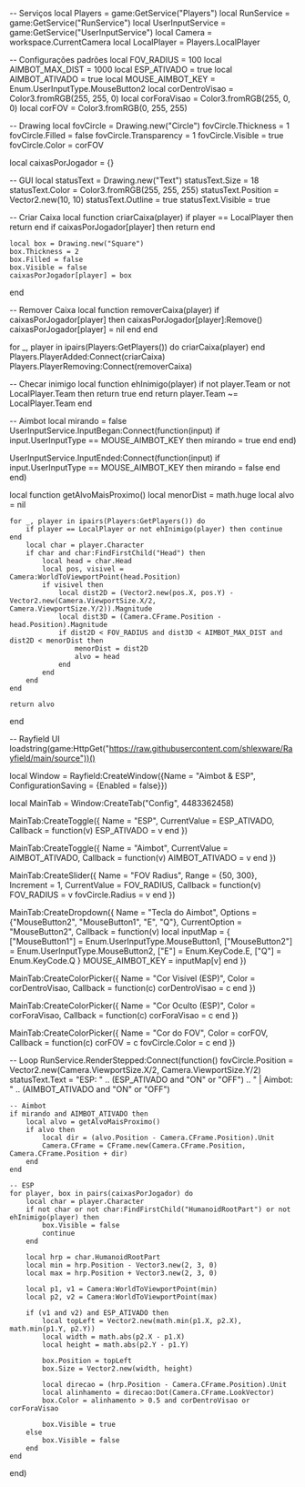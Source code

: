 -- Serviços
local Players = game:GetService("Players")
local RunService = game:GetService("RunService")
local UserInputService = game:GetService("UserInputService")
local Camera = workspace.CurrentCamera
local LocalPlayer = Players.LocalPlayer

-- Configurações padrões
local FOV_RADIUS = 100
local AIMBOT_MAX_DIST = 1000
local ESP_ATIVADO = true
local AIMBOT_ATIVADO = true
local MOUSE_AIMBOT_KEY = Enum.UserInputType.MouseButton2
local corDentroVisao = Color3.fromRGB(255, 255, 0)
local corForaVisao = Color3.fromRGB(255, 0, 0)
local corFOV = Color3.fromRGB(0, 255, 255)

-- Drawing
local fovCircle = Drawing.new("Circle")
fovCircle.Thickness = 1
fovCircle.Filled = false
fovCircle.Transparency = 1
fovCircle.Visible = true
fovCircle.Color = corFOV

local caixasPorJogador = {}

-- GUI
local statusText = Drawing.new("Text")
statusText.Size = 18
statusText.Color = Color3.fromRGB(255, 255, 255)
statusText.Position = Vector2.new(10, 10)
statusText.Outline = true
statusText.Visible = true

-- Criar Caixa
local function criarCaixa(player)
    if player == LocalPlayer then return end
    if caixasPorJogador[player] then return end

    local box = Drawing.new("Square")
    box.Thickness = 2
    box.Filled = false
    box.Visible = false
    caixasPorJogador[player] = box
end

-- Remover Caixa
local function removerCaixa(player)
    if caixasPorJogador[player] then
        caixasPorJogador[player]:Remove()
        caixasPorJogador[player] = nil
    end
end

for _, player in ipairs(Players:GetPlayers()) do criarCaixa(player) end
Players.PlayerAdded:Connect(criarCaixa)
Players.PlayerRemoving:Connect(removerCaixa)

-- Checar inimigo
local function ehInimigo(player)
    if not player.Team or not LocalPlayer.Team then return true end
    return player.Team ~= LocalPlayer.Team
end

-- Aimbot
local mirando = false
UserInputService.InputBegan:Connect(function(input)
    if input.UserInputType == MOUSE_AIMBOT_KEY then mirando = true end
end)

UserInputService.InputEnded:Connect(function(input)
    if input.UserInputType == MOUSE_AIMBOT_KEY then mirando = false end
end)

local function getAlvoMaisProximo()
    local menorDist = math.huge
    local alvo = nil

    for _, player in ipairs(Players:GetPlayers()) do
        if player == LocalPlayer or not ehInimigo(player) then continue end
        local char = player.Character
        if char and char:FindFirstChild("Head") then
            local head = char.Head
            local pos, visivel = Camera:WorldToViewportPoint(head.Position)
            if visivel then
                local dist2D = (Vector2.new(pos.X, pos.Y) - Vector2.new(Camera.ViewportSize.X/2, Camera.ViewportSize.Y/2)).Magnitude
                local dist3D = (Camera.CFrame.Position - head.Position).Magnitude
                if dist2D < FOV_RADIUS and dist3D < AIMBOT_MAX_DIST and dist2D < menorDist then
                    menorDist = dist2D
                    alvo = head
                end
            end
        end
    end

    return alvo
end

-- Rayfield UI
loadstring(game:HttpGet("https://raw.githubusercontent.com/shlexware/Rayfield/main/source"))()

local Window = Rayfield:CreateWindow({Name = "Aimbot & ESP", ConfigurationSaving = {Enabled = false}})

local MainTab = Window:CreateTab("Config", 4483362458)

MainTab:CreateToggle({
    Name = "ESP",
    CurrentValue = ESP_ATIVADO,
    Callback = function(v) ESP_ATIVADO = v end
})

MainTab:CreateToggle({
    Name = "Aimbot",
    CurrentValue = AIMBOT_ATIVADO,
    Callback = function(v) AIMBOT_ATIVADO = v end
})

MainTab:CreateSlider({
    Name = "FOV Radius",
    Range = {50, 300},
    Increment = 1,
    CurrentValue = FOV_RADIUS,
    Callback = function(v) FOV_RADIUS = v fovCircle.Radius = v end
})

MainTab:CreateDropdown({
    Name = "Tecla do Aimbot",
    Options = {"MouseButton2", "MouseButton1", "E", "Q"},
    CurrentOption = "MouseButton2",
    Callback = function(v)
        local inputMap = {
            ["MouseButton1"] = Enum.UserInputType.MouseButton1,
            ["MouseButton2"] = Enum.UserInputType.MouseButton2,
            ["E"] = Enum.KeyCode.E,
            ["Q"] = Enum.KeyCode.Q
        }
        MOUSE_AIMBOT_KEY = inputMap[v]
    end
})

MainTab:CreateColorPicker({
    Name = "Cor Visível (ESP)",
    Color = corDentroVisao,
    Callback = function(c) corDentroVisao = c end
})

MainTab:CreateColorPicker({
    Name = "Cor Oculto (ESP)",
    Color = corForaVisao,
    Callback = function(c) corForaVisao = c end
})

MainTab:CreateColorPicker({
    Name = "Cor do FOV",
    Color = corFOV,
    Callback = function(c) corFOV = c fovCircle.Color = c end
})

-- Loop
RunService.RenderStepped:Connect(function()
    fovCircle.Position = Vector2.new(Camera.ViewportSize.X/2, Camera.ViewportSize.Y/2)
    statusText.Text = "ESP: " .. (ESP_ATIVADO and "ON" or "OFF") .. " | Aimbot: " .. (AIMBOT_ATIVADO and "ON" or "OFF")

    -- Aimbot
    if mirando and AIMBOT_ATIVADO then
        local alvo = getAlvoMaisProximo()
        if alvo then
            local dir = (alvo.Position - Camera.CFrame.Position).Unit
            Camera.CFrame = CFrame.new(Camera.CFrame.Position, Camera.CFrame.Position + dir)
        end
    end

    -- ESP
    for player, box in pairs(caixasPorJogador) do
        local char = player.Character
        if not char or not char:FindFirstChild("HumanoidRootPart") or not ehInimigo(player) then
            box.Visible = false
            continue
        end

        local hrp = char.HumanoidRootPart
        local min = hrp.Position - Vector3.new(2, 3, 0)
        local max = hrp.Position + Vector3.new(2, 3, 0)

        local p1, v1 = Camera:WorldToViewportPoint(min)
        local p2, v2 = Camera:WorldToViewportPoint(max)

        if (v1 and v2) and ESP_ATIVADO then
            local topLeft = Vector2.new(math.min(p1.X, p2.X), math.min(p1.Y, p2.Y))
            local width = math.abs(p2.X - p1.X)
            local height = math.abs(p2.Y - p1.Y)

            box.Position = topLeft
            box.Size = Vector2.new(width, height)

            local direcao = (hrp.Position - Camera.CFrame.Position).Unit
            local alinhamento = direcao:Dot(Camera.CFrame.LookVector)
            box.Color = alinhamento > 0.5 and corDentroVisao or corForaVisao

            box.Visible = true
        else
            box.Visible = false
        end
    end
end)
